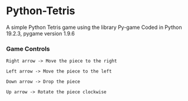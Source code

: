 # Python-Tetris
A simple Python Tetris game using the library Py-game
Coded in Python 19.2.3, pygame version 1.9.6




### Game Controls

```
Right arrow -> Move the piece to the right

Left arrow -> Move the piece to the left

Down arrow -> Drop the piece

Up arrow -> Rotate the piece clockwise
```

